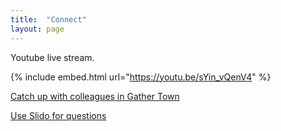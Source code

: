 ```yaml
---
title:  "Connect"
layout: page
---
```


Youtube live stream.

{% include embed.html url="https://youtu.be/sYin_vQenV4" %}


[Catch up with colleagues in Gather Town](https://gather.town/invite?token=TDrR1zQuZuu7z41v-Uem2fpimSr-Q1eQ)

[Use Slido for questions](https://app.sli.do/event/kscyf4jf)